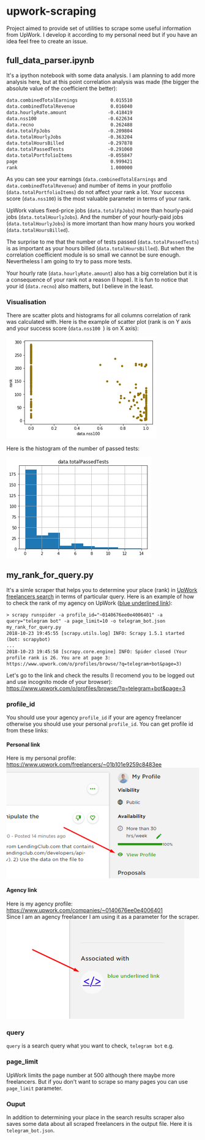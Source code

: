 # upwork-scraping
Project aimed to provide set of utilities to scrape some useful information from UpWork. I develop it according to my personal need but if you have an idea feel free to create an issue.

## full_data_parser.ipynb
It's a ipython notebook with some data analysis. I am planning to add more analysis here, but at this point correlation analysis was made (the bigger the absolute value of the coefficient the better):

```
data.combinedTotalEarnings            0.015510
data.combinedTotalRevenue             0.016040
data.hourlyRate.amount               -0.418419
data.nss100                          -0.622634
data.recno                            0.262488
data.totalFpJobs                     -0.209804
data.totalHourlyJobs                 -0.363204
data.totalHoursBilled                -0.297878
data.totalPassedTests                -0.291060
data.totalPortfolioItems             -0.055847
page                                  0.999421
rank                                  1.000000
```
As you can see your earnings (`data.combinedTotalEarnings` and `data.combinedTotalRevenue`) and number of items in your protfolio (`data.totalPortfolioItems`) do not affect your rank a lot. Your success score (`data.nss100`) is the most valuable parameter in terms of your rank.

UpWork values fixed-price jobs (`data.totalFpJobs`)  more than hourly-paid jobs (`data.totalHourlyJobs`). And the number of your hourly-paid jobs (`data.totalHourlyJobs`) is more imortant than how many hours you worked (`data.totalHoursBilled`).

The surprise to me that the number of tests passed (`data.totalPassedTests`) is as important as your hours billed (`data.totalHoursBilled`). But when the correlation coefficient module is so small we cannot be sure enough. Nevertheless I am going to try to pass more tests.

Your hourly rate (`data.hourlyRate.amount`) also has a big correlation but it is a consequence of your rank not a reason (I hope). It is fun to notice that your id (`data.recno`) also matters, but I believe in the least.

### Visualisation
There are scatter plots and histograms for all columns correlation of rank was calculated with. Here is the example of scatter plot (rank is on Y axis and your success score (`data.nss100 `) is on X axis):

![Success score scatter plot](/images/success_score_scatter.png)

Here is the histogram of the number of passed tests:

![Passed tests histogram](/images/passed_tests_hist.png)

## my_rank_for_query.py
It's a simle scraper that helps you to determine your place (rank) in [UpWork freelancers search](https://www.upwork.com/o/profiles/browse/) in terms of particular query. Here is an example of how to check the rank of my agency on UpWork ([blue underlined link](https://www.upwork.com/companies/~0140676ee0e4006401)):

```
> scrapy runspider -a profile_id="~0140676ee0e4006401" -a query="telegram bot" -a page_limit=10 -o telegram_bot.json my_rank_for_query.py
2018-10-23 19:45:55 [scrapy.utils.log] INFO: Scrapy 1.5.1 started (bot: scrapybot)
...
2018-10-23 19:45:58 [scrapy.core.engine] INFO: Spider closed (Your profile rank is 26. You are at page 3: https://www.upwork.com/o/profiles/browse/?q=telegram+bot&page=3)
```

Let's go to the link and check the results (I recomend you to be logged out and use incognito mode of your browser): https://www.upwork.com/o/profiles/browse/?q=telegram+bot&page=3


### profile_id
You should use your agency `profile_id` if your are agency freelancer otherwise you should use your personal `profile_id`. You can get profile id from these links:

#### Personal link
Here is my personal profile: https://www.upwork.com/freelancers/~01b101e9259c8483ee  
![Personal link](/images/personal_link.png)

#### Agency link
Here is my agency profile: https://www.upwork.com/companies/~0140676ee0e4006401  
Since I am an agency freelancer I am using it as a parameter for the scraper.  
![Agency link](/images/agency_link.png)

### query
`query` is a search query what you want to check, `telegram bot` e.g.

### page_limit
UpWork limits the page number at 500 although there maybe more freelancers. But if you don't want to scrape so many pages you can use `page_limit` parameter.

### Ouput
In addition to determining your place in the search results scraper also saves some data about all scraped freelancers in the output file. Here it is `telegram_bot.json`.
